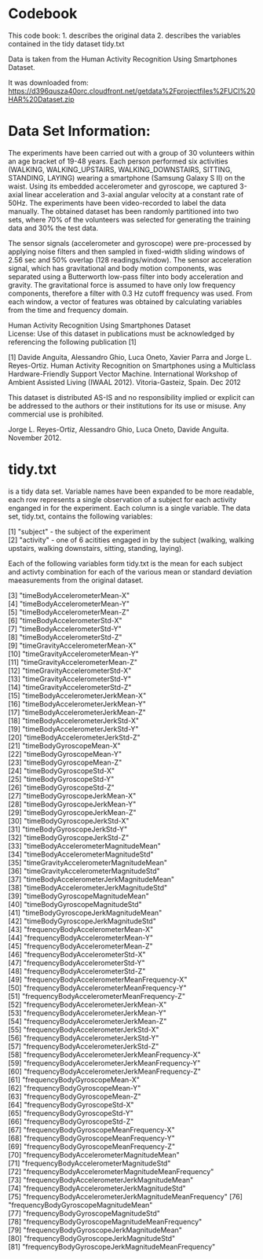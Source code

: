 Codebook
========

This code book:
      1. describes the original data
      2. describes the variables contained in the tidy dataset tidy.txt

Data is taken from the Human Activity Recognition Using Smartphones Dataset.

It was downloaded from: https://d396qusza40orc.cloudfront.net/getdata%2Fprojectfiles%2FUCI%20HAR%20Dataset.zip

Data Set Information:
============

The experiments have been carried out with a group of 30 volunteers within an age bracket of 19-48 years. Each person performed six activities (WALKING, WALKING_UPSTAIRS, WALKING_DOWNSTAIRS, SITTING, STANDING, LAYING) wearing a smartphone (Samsung Galaxy S II) on the waist. Using its embedded accelerometer and gyroscope, we captured 3-axial linear acceleration and 3-axial angular velocity at a constant rate of 50Hz. The experiments have been video-recorded to label the data manually. The obtained dataset has been randomly partitioned into two sets, where 70% of the volunteers was selected for generating the training data and 30% the test data.

The sensor signals (accelerometer and gyroscope) were pre-processed by applying noise filters and then sampled in fixed-width sliding windows of 2.56 sec and 50% overlap (128 readings/window). The sensor acceleration signal, which has gravitational and body motion components, was separated using a Butterworth low-pass filter into body acceleration and gravity. The gravitational force is assumed to have only low frequency components, therefore a filter with 0.3 Hz cutoff frequency was used. From each window, a vector of features was obtained by calculating variables from the time and frequency domain.

Human Activity Recognition Using Smartphones Dataset      
License:
Use of this dataset in publications must be acknowledged by referencing the following publication [1] 

[1] Davide Anguita, Alessandro Ghio, Luca Oneto, Xavier Parra and Jorge L. Reyes-Ortiz. Human Activity Recognition on Smartphones using a Multiclass Hardware-Friendly Support Vector Machine. International Workshop of Ambient Assisted Living (IWAAL 2012). Vitoria-Gasteiz, Spain. Dec 2012

This dataset is distributed AS-IS and no responsibility implied or explicit can be addressed to the authors or their institutions for its use or misuse. Any commercial use is prohibited.

Jorge L. Reyes-Ortiz, Alessandro Ghio, Luca Oneto, Davide Anguita. November 2012. 



tidy.txt
==========
is a tidy data set.  Variable names have been expanded to be more readable, each row represents a single observation of a subject for each activity enganged in for the experiment. Each column is a single variable. The data set, tidy.txt, contains the following variables:

 [1] "subject"  - the subject of the experiment                               
 [2] "activity" - one of 6 acitities engaged in by the subject (walking, walking upstairs, walking downstairs, sitting, standing, laying).

Each of the following variables form tidy.txt is the mean for each subject and activty combination for each of the various mean or standard deviation maeasurements from the original dataset.  

 [3] "timeBodyAccelerometerMean-X"                         
 [4] "timeBodyAccelerometerMean-Y"                         
 [5] "timeBodyAccelerometerMean-Z"                         
 [6] "timeBodyAccelerometerStd-X"                          
 [7] "timeBodyAccelerometerStd-Y"                          
 [8] "timeBodyAccelerometerStd-Z"                          
 [9] "timeGravityAccelerometerMean-X"                      
[10] "timeGravityAccelerometerMean-Y"                      
[11] "timeGravityAccelerometerMean-Z"                      
[12] "timeGravityAccelerometerStd-X"                       
[13] "timeGravityAccelerometerStd-Y"                       
[14] "timeGravityAccelerometerStd-Z"                       
[15] "timeBodyAccelerometerJerkMean-X"                     
[16] "timeBodyAccelerometerJerkMean-Y"                     
[17] "timeBodyAccelerometerJerkMean-Z"                     
[18] "timeBodyAccelerometerJerkStd-X"                      
[19] "timeBodyAccelerometerJerkStd-Y"                      
[20] "timeBodyAccelerometerJerkStd-Z"                      
[21] "timeBodyGyroscopeMean-X"                             
[22] "timeBodyGyroscopeMean-Y"                             
[23] "timeBodyGyroscopeMean-Z"                             
[24] "timeBodyGyroscopeStd-X"                              
[25] "timeBodyGyroscopeStd-Y"                              
[26] "timeBodyGyroscopeStd-Z"                              
[27] "timeBodyGyroscopeJerkMean-X"                         
[28] "timeBodyGyroscopeJerkMean-Y"                         
[29] "timeBodyGyroscopeJerkMean-Z"                         
[30] "timeBodyGyroscopeJerkStd-X"                          
[31] "timeBodyGyroscopeJerkStd-Y"                          
[32] "timeBodyGyroscopeJerkStd-Z"                          
[33] "timeBodyAccelerometerMagnitudeMean"                  
[34] "timeBodyAccelerometerMagnitudeStd"                   
[35] "timeGravityAccelerometerMagnitudeMean"               
[36] "timeGravityAccelerometerMagnitudeStd"                
[37] "timeBodyAccelerometerJerkMagnitudeMean"              
[38] "timeBodyAccelerometerJerkMagnitudeStd"               
[39] "timeBodyGyroscopeMagnitudeMean"                      
[40] "timeBodyGyroscopeMagnitudeStd"                       
[41] "timeBodyGyroscopeJerkMagnitudeMean"                  
[42] "timeBodyGyroscopeJerkMagnitudeStd"                   
[43] "frequencyBodyAccelerometerMean-X"                    
[44] "frequencyBodyAccelerometerMean-Y"                    
[45] "frequencyBodyAccelerometerMean-Z"                    
[46] "frequencyBodyAccelerometerStd-X"                     
[47] "frequencyBodyAccelerometerStd-Y"                     
[48] "frequencyBodyAccelerometerStd-Z"                     
[49] "frequencyBodyAccelerometerMeanFrequency-X"           
[50] "frequencyBodyAccelerometerMeanFrequency-Y"           
[51] "frequencyBodyAccelerometerMeanFrequency-Z"           
[52] "frequencyBodyAccelerometerJerkMean-X"                
[53] "frequencyBodyAccelerometerJerkMean-Y"                
[54] "frequencyBodyAccelerometerJerkMean-Z"                
[55] "frequencyBodyAccelerometerJerkStd-X"                 
[56] "frequencyBodyAccelerometerJerkStd-Y"                 
[57] "frequencyBodyAccelerometerJerkStd-Z"                 
[58] "frequencyBodyAccelerometerJerkMeanFrequency-X"       
[59] "frequencyBodyAccelerometerJerkMeanFrequency-Y"       
[60] "frequencyBodyAccelerometerJerkMeanFrequency-Z"       
[61] "frequencyBodyGyroscopeMean-X"                        
[62] "frequencyBodyGyroscopeMean-Y"                        
[63] "frequencyBodyGyroscopeMean-Z"                        
[64] "frequencyBodyGyroscopeStd-X"                         
[65] "frequencyBodyGyroscopeStd-Y"                         
[66] "frequencyBodyGyroscopeStd-Z"                         
[67] "frequencyBodyGyroscopeMeanFrequency-X"               
[68] "frequencyBodyGyroscopeMeanFrequency-Y"               
[69] "frequencyBodyGyroscopeMeanFrequency-Z"               
[70] "frequencyBodyAccelerometerMagnitudeMean"             
[71] "frequencyBodyAccelerometerMagnitudeStd"              
[72] "frequencyBodyAccelerometerMagnitudeMeanFrequency"    
[73] "frequencyBodyAccelerometerJerkMagnitudeMean"         
[74] "frequencyBodyAccelerometerJerkMagnitudeStd"          
[75] "frequencyBodyAccelerometerJerkMagnitudeMeanFrequency"
[76] "frequencyBodyGyroscopeMagnitudeMean"                 
[77] "frequencyBodyGyroscopeMagnitudeStd"                  
[78] "frequencyBodyGyroscopeMagnitudeMeanFrequency"        
[79] "frequencyBodyGyroscopeJerkMagnitudeMean"             
[80] "frequencyBodyGyroscopeJerkMagnitudeStd"              
[81] "frequencyBodyGyroscopeJerkMagnitudeMeanFrequency" 



